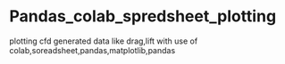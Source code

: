 # Pandas_colab_spredsheet_plotting
plotting cfd generated data like drag,lift with use of colab,soreadsheet,pandas,matplotlib,pandas
